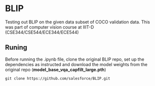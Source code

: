 
# BLIP

Testing out BLIP on the given data subset of COCO validation data. This was part of computer vision course at IIIT-D (CSE344/CSE544/ECE344/ECE544)

 
## Runing

Before running the .ipynb file, clone the original BLIP repo, set up the dependencies as instructed and download the model weights from the original repo (**model_base_vqa_capfilt_large.pth**)
```
git clone https://github.com/salesforce/BLIP.git
```

